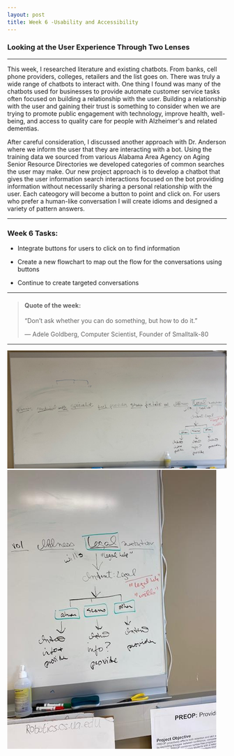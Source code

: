 ```yaml
---
layout: post
title: Week 6 -Usability and Accessibility
---
```


### Looking at the User Experience Through Two Lenses

----

This week, I researched literature and existing chatbots. From banks, cell phone providers, colleges, retailers and the list goes on. There was truly a wide range of chatbots to interact with. One thing I found was many of the chatbots used for businesses to provide automate customer service tasks often focused on building a relationship with the user. Building a relationship with the user and gaining their trust is something to consider when we are trying to promote public engagement with technology, improve health, well-being, and access to quality care for people with Alzheimer's and related dementias.

After careful consideration, I discussed another approach with Dr. Anderson where we inform the user that they are interacting with a bot. Using the training data we sourced from various Alabama Area Agency on Aging Senior Resource Directories we developed categories of common searches the user may make. Our new project approach is to develop a chatbot that gives the user information search interactions focused on the bot providing information without necessarily sharing a personal relationship with the user. Each cateogory will become a button to point and click on. For users who prefer a human-like conversation I will create idioms and designed a variety of pattern answers.

----

### Week 6 Tasks:

- Integrate buttons for users to click on to find information

- Create a new flowchart to map out the flow for the conversations using buttons 

- Continue to create targeted conversations

----

> #### Quote of the week:
> “Don’t ask whether you can do something, but how to do it.”
>
> — Adele Goldberg, Computer Scientist, Founder of Smalltalk-80

----

![uapwksix2](/images/uapwksix2.jpg) ![uapwksix1](/images/uapwksix1.jpg) 
